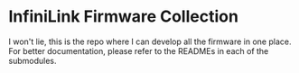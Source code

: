 # InfiniLink Firmware Collection

I won't lie, this is the repo where I can develop all the firmware in one place.
For better documentation, please refer to the READMEs in each of the submodules.
